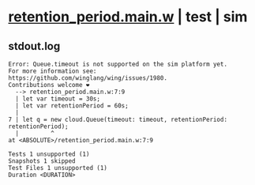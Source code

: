 # [retention_period.main.w](../../../../../../examples/tests/sdk_tests/queue/retention_period.main.w) | test | sim

## stdout.log
```log
Error: Queue.timeout is not supported on the sim platform yet.
For more information see: https://github.com/winglang/wing/issues/1980.
Contributions welcome ❤️
  --> retention_period.main.w:7:9
  | let var timeout = 30s;
  | let var retentionPeriod = 60s;
  | 
7 | let q = new cloud.Queue(timeout: timeout, retentionPeriod: retentionPeriod);
  |         ^
at <ABSOLUTE>/retention_period.main.w:7:9

Tests 1 unsupported (1)
Snapshots 1 skipped
Test Files 1 unsupported (1)
Duration <DURATION>
```

